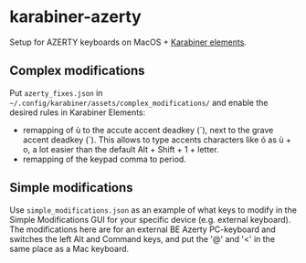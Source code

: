 # karabiner-azerty
Setup for AZERTY keyboards on MacOS + [Karabiner elements](https://pqrs.org/osx/karabiner/).

## Complex modifications

Put `azerty_fixes.json` in `~/.config/karabiner/assets/complex_modifications/`
and enable the desired rules in Karabiner Elements:
- remapping of ù to the accute accent deadkey (´), next to the grave accent deadkey (\`). 
This allows to type accents characters like ó as ù  + o, a lot easier than the default 
Alt + Shift + 1 + letter.
- remapping of the keypad comma to period.

## Simple modifications

Use `simple_modifications.json` as an example of what keys to modify in the
Simple Modifications GUI for your specific device (e.g. external keyboard).
The modifications here are for an external BE Azerty PC-keyboard and switches
the left Alt and Command keys, and put the '@' and '<' in the same place as a
Mac keyboard.
